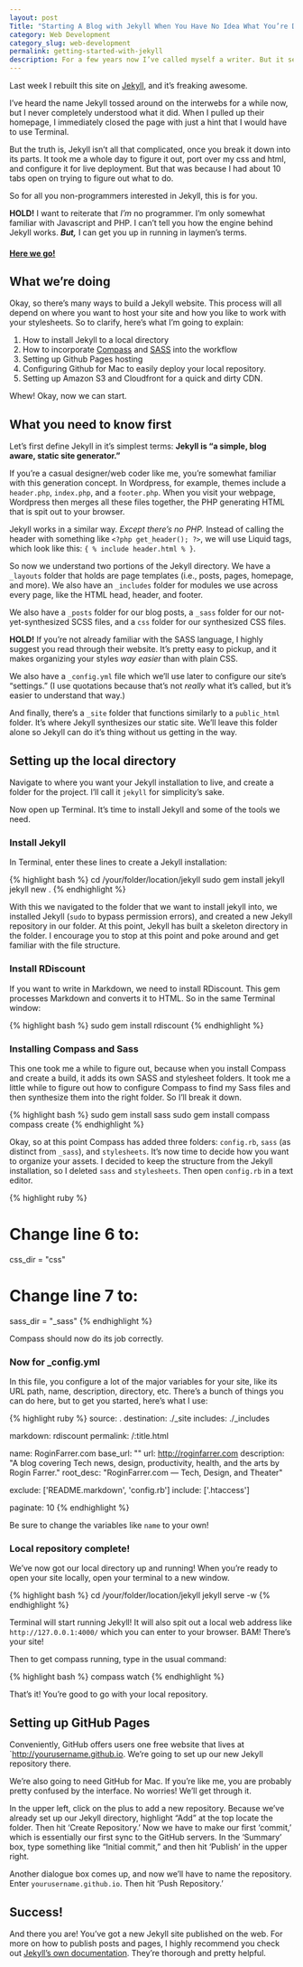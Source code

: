 ```yaml
---
layout: post
Title: "Starting A Blog with Jekyll When You Have No Idea What You’re Doing"
category: Web Development
category_slug: web-development
permalink: getting-started-with-jekyll
description: For a few years now I’ve called myself a writer. But it seems that I’ve been writing less and less... But with a revamped roginfarrer.com, I’m making a comeback. This is hopefully the first post of what will be a regular chain of posts for a good while.
---
```


Last week I rebuilt this site on [Jekyll](http://jekyllrb.com), and it’s freaking awesome.

I’ve heard the name Jekyll tossed around on the interwebs for a while now, but I never completely understood what it did. When I pulled up their homepage, I immediately closed the page with just a hint that I would have to use Terminal.

But the truth is, Jekyll isn’t all that complicated, once you break it down into its parts. It took me a whole day to figure it out, port over my css and html, and configure it for live deployment. But that was because I had about 10 tabs open on trying to figure out what to do. 

So for all you non-programmers interested in Jekyll, this is for you.

**HOLD!** I want to reiterate that *I’m* no programmer. I’m only somewhat familiar with Javascript and PHP. I can’t tell you how the engine behind Jekyll works. ***But,*** I can get you up in running in laymen’s terms.

#### [Here we go!](http://youtu.be/k900hqBNc14)

## What we’re doing

Okay, so there’s many ways to build a Jekyll website. This process will all depend on where you want to host your site and how you like to work with your stylesheets. So to clarify, here’s what I’m going to explain:

1. How to install Jekyll to a local directory
2. How to incorporate [Compass](http://compass-style.org) and [SASS](http://sass-lang.com) into the workflow
3. Setting up Github Pages hosting
4. Configuring Github for Mac to easily deploy your local repository.
5. Setting up Amazon S3 and Cloudfront for a quick and dirty CDN.

Whew! Okay, now we can start.

## What you need to know first

Let’s first define Jekyll in it’s simplest terms: **Jekyll is “a simple, blog aware, static site generator.”**

If you’re a casual designer/web coder like me, you’re somewhat familiar with this generation concept. In Wordpress, for example, themes include a `header.php`, `index.php`, and a `footer.php`. When you visit your webpage, Wordpress then merges all these files together, the PHP generating HTML that is spit out to your browser.

Jekyll works in a similar way. *Except there’s no PHP.* Instead of calling the header with something like `<?php get_header(); ?>`, we will use Liquid tags, which look like this: `{ % include header.html % }`.

So now we understand two portions of the Jekyll directory. We have a `_layouts` folder that holds are page templates (i.e., posts, pages, homepage, and more). We also have an `_includes` folder for modules we use across every page, like the HTML head, header, and footer. 

We also have a `_posts` folder for our blog posts, a `_sass` folder for our not-yet-synthesized SCSS files, and a `css` folder for our synthesized CSS files.

**HOLD!** If you’re not already familiar with the SASS language, I highly suggest you read through their website. It’s pretty easy to pickup, and it makes organizing your styles *way easier* than with plain CSS.

We also have a `_config.yml` file which we’ll use later to configure our site’s “settings.” (I use quotations because that’s not *really* what it’s called, but it’s easier to understand that way.)

And finally, there’s a `_site` folder that functions similarly to a `public_html` folder. It’s where Jekyll synthesizes our static site. We’ll leave this folder alone so Jekyll can do it’s thing without us getting in the way.

## Setting up the local directory

Navigate to where you want your Jekyll installation to live, and create a folder for the project. I’ll call it `jekyll` for simplicity’s sake.

Now open up Terminal. It’s time to install Jekyll and some of the tools we need. 

### Install Jekyll

In Terminal, enter these lines to create a Jekyll installation:

{% highlight bash %}
cd /your/folder/location/jekyll
sudo gem install jekyll
jekyll new .
{% endhighlight %}

With this we navigated to the folder that we want to install jekyll into, we installed Jekyll (`sudo` to bypass permission errors), and created a new Jekyll repository in our folder. At this point, Jekyll has built a skeleton directory in the folder. I encourage you to stop at this point and poke around and get familiar with the file structure.

### Install RDiscount

If you want to write in Markdown, we need to install RDiscount. This gem processes Markdown and converts it to HTML. So in the same Terminal window:

{% highlight bash %}
sudo gem install rdiscount
{% endhighlight %}

### Installing Compass and Sass

This one took me a while to figure out, because when you install Compass and create a build, it adds its own SASS and stylesheet folders. It took me a little while to figure out how to configure Compass to find my Sass files and then synthesize them into the right folder. So I’ll break it down.

{% highlight bash %}
sudo gem install sass
sudo gem install compass
compass create
{% endhighlight %}

Okay, so at this point Compass has added three folders: `config.rb`, `sass` (as distinct from `_sass`), and `stylesheets`. It’s now time to decide how you want to organize your assets. I decided to keep the structure from the Jekyll installation, so I deleted `sass` and `stylesheets`. Then open `config.rb` in a text editor.

{% highlight ruby %}
# Change line 6 to:
css_dir = "css"
# Change line 7 to:
sass_dir = "_sass"
{% endhighlight %}

Compass should now do its job correctly.

### Now for _config.yml

In this file, you configure a lot of the major variables for your site, like its URL path, name, description, directory, etc. There’s a bunch of things you can do here, but to get you started, here’s what I use:

{% highlight ruby %}
source:      .
destination: ./_site
includes:    ./_includes

markdown:      rdiscount
permalink:     /:title.html

name: RoginFarrer.com
base_url: ""
url: http://roginfarrer.com
description: "A blog covering Tech news, design, productivity, health, and the arts by Rogin Farrer."
root_desc: "RoginFarrer.com — Tech, Design, and Theater"

exclude: ['README.markdown', 'config.rb']
include: ['.htaccess']

paginate: 10
{% endhighlight %}

Be sure to change the variables like `name` to your own!

### Local repository complete!

We’ve now got our local directory up and running! When you’re ready to open your site locally, open your terminal to a new window.

{% highlight bash %}
cd /your/folder/location/jekyll
jekyll serve -w
{% endhighlight %}

Terminal will start running Jekyll! It will also spit out a local web address like `http://127.0.0.1:4000/` which you can enter to your browser. BAM! There’s your site!

Then to get compass running, type in the usual command:

{% highlight bash %}
compass watch
{% endhighlight %}

That’s it! You’re good to go with your local repository.

## Setting up GitHub Pages

Conveniently, GitHub offers users one free website that lives at `http://yourusername.github.io. We’re going to set up our new Jekyll repository there.

We’re also going to need GitHub for Mac. If you’re like me, you are probably pretty confused by the interface. No worries! We’ll get through it.

In the upper left, click on the plus to add a new repository. Because we’ve already set up our Jekyll directory, highlight “Add” at the top locate the folder. Then hit ‘Create Repository.’ Now we have to make our first ‘commit,’ which is essentially our first sync to the GitHub servers. In the ‘Summary’ box, type something like “Initial commit,” and then hit ‘Publish’ in the upper right.

Another dialogue box comes up, and now we’ll have to name the repository. Enter `yourusername.github.io`. Then hit ‘Push Repository.’

## Success!

And there you are! You’ve got a new Jekyll site published on the web. For more on how to publish posts and pages, I highly recommend you check out [Jekyll’s own documentation](http://jekyllrb.com/docs/). They’re thorough and pretty helpful.